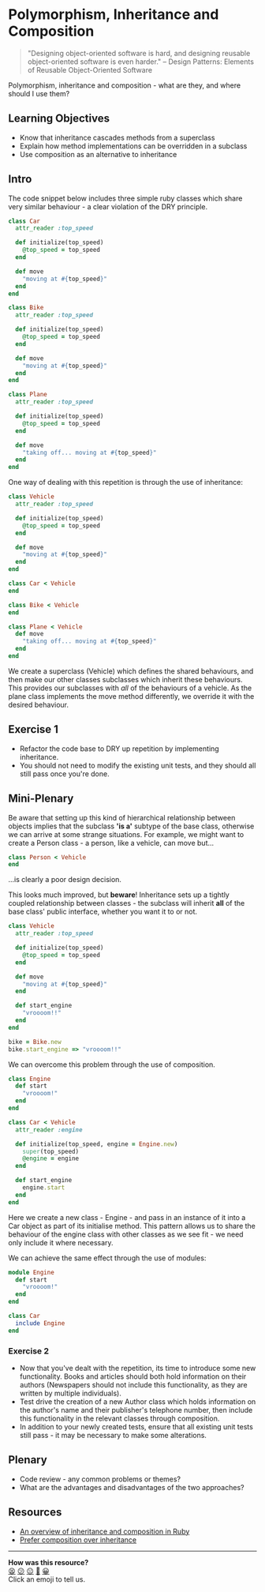 # Polymorphism, Inheritance and Composition

> "Designing object-oriented software is hard, and designing reusable object-oriented software is even harder."
> – Design Patterns: Elements of Reusable Object-Oriented Software

Polymorphism, inheritance and composition - what are they, and where should I use them?

## Learning Objectives

- Know that inheritance cascades methods from a superclass
- Explain how method implementations can be overridden in a subclass
- Use composition as an alternative to inheritance

## Intro
The code snippet below includes three simple ruby classes which share very similar behaviour - a clear violation of the DRY principle.

```ruby
class Car
  attr_reader :top_speed

  def initialize(top_speed)
    @top_speed = top_speed
  end

  def move
    "moving at #{top_speed}"
  end
end

class Bike
  attr_reader :top_speed

  def initialize(top_speed)
    @top_speed = top_speed
  end

  def move
    "moving at #{top_speed}"
  end
end

class Plane
  attr_reader :top_speed

  def initialize(top_speed)
    @top_speed = top_speed
  end

  def move
    "taking off... moving at #{top_speed}"
  end
end
```

One way of dealing with this repetition is through the use of inheritance:

```ruby
class Vehicle
  attr_reader :top_speed

  def initialize(top_speed)
    @top_speed = top_speed
  end

  def move
    "moving at #{top_speed}"
  end
end

class Car < Vehicle
end

class Bike < Vehicle
end

class Plane < Vehicle
  def move
    "taking off... moving at #{top_speed}"
  end
end
```

We create a superclass (Vehicle) which defines the shared behaviours, and then make our other classes subclasses which inherit these behaviours.  This provides our subclasses with *all* of the behaviours of a vehicle.  As the plane class implements the move method differently, we override it with the desired behaviour.

## Exercise 1
- Refactor the code base to DRY up repetition by implementing inheritance.  
- You should not need to modify the existing unit tests, and they should all still pass once you're done.

## Mini-Plenary

Be aware that setting up this kind of hierarchical relationship between objects implies that the subclass __'is a'__ subtype of the base class, otherwise we can arrive at some strange situations.  For example, we might want to create a Person class - a person, like a vehicle, can move but...

 ```ruby
 class Person < Vehicle
 end
 ```  

...is clearly a poor design decision.

This looks much improved, but **beware**!  Inheritance sets up a tightly coupled relationship between classes - the subclass will inherit **all** of the base class' public interface, whether you want it to or not.

```ruby
class Vehicle
  attr_reader :top_speed

  def initialize(top_speed)
    @top_speed = top_speed
  end

  def move
    "moving at #{top_speed}"
  end

  def start_engine
    "vroooom!!"
  end
end

bike = Bike.new
bike.start_engine => "vroooom!!"
```

We can overcome this problem through the use of composition.  

```ruby
class Engine
  def start
    "vroooom!"
  end
end

class Car < Vehicle
  attr_reader :engine

  def initialize(top_speed, engine = Engine.new)
    super(top_speed)
    @engine = engine
  end

  def start_engine
    engine.start
  end
end
```

Here we create a new class - Engine - and pass in an instance of it into a Car object as part of its initialise method.  This pattern allows us to share the behaviour of the engine class with other classes as we see fit - we need only include it where necessary.

We can achieve the same effect through the use of modules:

```ruby
module Engine
  def start
    "vroooom!"
  end
end

class Car
  include Engine
end
```

### Exercise 2
- Now that you've dealt with the repetition, its time to introduce some new functionality.  Books and articles should both hold information on their authors (Newspapers should not include this functionality, as they are written by multiple individuals).
- Test drive the creation of a new Author class which holds information on the author's name and their publisher's telephone number, then include this functionality in the relevant classes through composition.
- In addition to your newly created tests, ensure that all existing unit tests still pass - it may be necessary to make some alterations.

## Plenary
- Code review - any common problems or themes?
- What are the advantages and disadvantages of the two approaches?

## Resources
- [An overview of inheritance and composition in Ruby](https://github.com/pruett/ruby-patterns/blob/master/concepts/inheritance-vs-composition.md)
- [Prefer composition over inheritance](https://www.sitepoint.com/composition-inheritance/)

<!-- BEGIN GENERATED SECTION DO NOT EDIT -->

---

**How was this resource?**  
[😫](https://airtable.com/shrUJ3t7KLMqVRFKR?prefill_Repository=skills-workshops&prefill_File=week-2/polymorphism_through_inheritance_and_composition/README.md&prefill_Sentiment=😫) [😕](https://airtable.com/shrUJ3t7KLMqVRFKR?prefill_Repository=skills-workshops&prefill_File=week-2/polymorphism_through_inheritance_and_composition/README.md&prefill_Sentiment=😕) [😐](https://airtable.com/shrUJ3t7KLMqVRFKR?prefill_Repository=skills-workshops&prefill_File=week-2/polymorphism_through_inheritance_and_composition/README.md&prefill_Sentiment=😐) [🙂](https://airtable.com/shrUJ3t7KLMqVRFKR?prefill_Repository=skills-workshops&prefill_File=week-2/polymorphism_through_inheritance_and_composition/README.md&prefill_Sentiment=🙂) [😀](https://airtable.com/shrUJ3t7KLMqVRFKR?prefill_Repository=skills-workshops&prefill_File=week-2/polymorphism_through_inheritance_and_composition/README.md&prefill_Sentiment=😀)  
Click an emoji to tell us.

<!-- END GENERATED SECTION DO NOT EDIT -->
